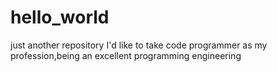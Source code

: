 # hello_world
just another repository
I'd like to take code programmer as my profession,being an excellent programming engineering
